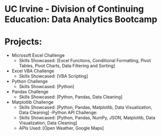 # UC Irvine - Division of Continuing Education: Data Analytics Bootcamp

# Projects:
- Microsoft Excel Challenge
    - Skills Showcased: [Excel Functions, Conditional Formatting, Pivot Tables, Pivot Charts, Data Filtering and Sorting]
- Excel VBA Challenge
    - Skills Showcased: [VBA Scripting]
- Python Challenge
    - Skills Showcased: [Python]
- Pandas Challenge
    - Skills Showcased: [Python, Pandas, Data Cleaning]
- Matplotlib Challenge
    - Skills Showcased: [Python, Pandas, Matplotlib, Data Visualization, Data Cleaning]
-Python API Challenge:
    - Skills Showcased: [Python, Pandas, NumPy, JSON,  Matplotlib, Data Visualization, Data Cleaning]
    - APIs Used: [Open Weather, Google Maps]